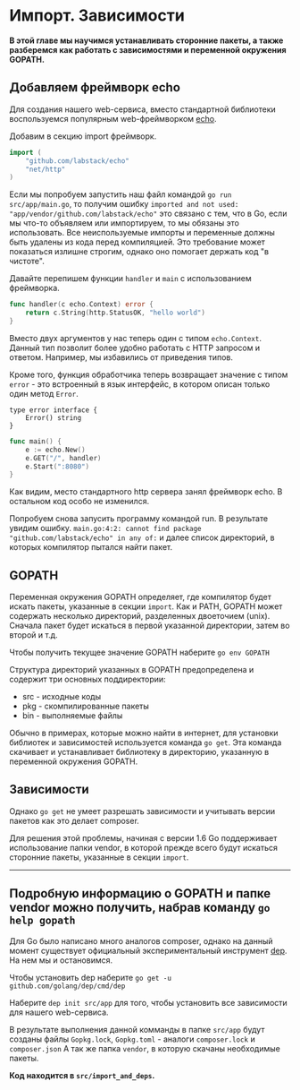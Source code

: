 # Импорт. Зависимости

**В этой главе мы научимся устанавливать сторонние пакеты, а также
разберемся как работать с зависимостями и переменной
окружения GOPATH.**

## Добавляем фреймворк echo

Для создания нашего web-сервиса, вместо стандартной библиотеки
воспользуемся популярным web-фреймворком
[echo](https://github.com/labstack/echo).

Добавим в секцию import фреймворк.

```go
import (
	"github.com/labstack/echo"
	"net/http"
)
```

Если мы попробуем запустить наш файл командой `go run src/app/main.go`, то получим
ошибку `imported and not used: "app/vendor/github.com/labstack/echo"` это связано с тем,
что в Go, если мы что-то объявляем или импортируем, то мы обязаны это использовать. Все неиспользуемые
импорты и переменные должны быть удалены из кода перед компиляцией. Это требование может
показаться излишне строгим, однако оно помогает держать код "в чистоте".

Давайте перепишем функции `handler` и `main` c использованием фреймворка.

```go
func handler(c echo.Context) error {
	return c.String(http.StatusOK, "hello world")
}
```

Вместо двух аргументов у нас теперь один с типом `echo.Context`. Данный тип позволит
более удобно работать с HTTP запросом и ответом. Например, мы избавились от приведения
типов.

Кроме того, функция обработчика теперь возвращает значение с типом `error` - это встроенный в
язык интерфейс, в котором описан только один метод `Error`.

```
type error interface {
    Error() string
}
```


```go
func main() {
	e := echo.New()
	e.GET("/", handler)
	e.Start(":8080")
}
```

Как видим, место стандартного http сервера занял фреймворк echo. В остальном код особо
не изменился.

Попробуем снова запусить программу командой run. В результате увидим ошибку.
`main.go:4:2: cannot find package "github.com/labstack/echo" in any of:` и далее
список директорий, в которых компилятор пытался найти пакет.

## GOPATH

Переменная окружения GOPATH определяет, где компилятор будет искать
пакеты, указанные в секции `import`. Как и PATH, GOPATH может содержать несколько
директорий, разделенных двоеточием (unix). Сначала пакет будет искаться в первой
указанной директории, затем во второй и т.д.

Чтобы получить текущее значение GOPATH наберите `go env GOPATH`

Структура директорий указанных в GOPATH предопределена и содержит три основных поддиректории:

- src - исходные коды
- pkg - скомпилированные пакеты
- bin - выполняемые файлы


Обычно в примерах, которые можно найти в интернет, для установки библиотек и
зависимостей используется команда `go get`. Эта команда скачивает и устанавливает
библиотеку в директорию, указанную в переменной окружения GOPATH.

## Зависимости

Однако `go get` не умеет разрешать зависимости и учитывать версии пакетов
как это делает composer.

Для решения этой проблемы, начиная с версии 1.6 Go поддерживает использование
папки vendor, в которой прежде всего будут искаться сторонние пакеты, указанные в секции
`import`.

---
Подробную информацию о GOPATH и папке vendor можно получить, набрав команду ```go help gopath```
---


Для Go было написано много аналогов composer, однако
на данный момент существует официальный экспериментальный
инструмент [dep](https://github.com/golang/dep). На нем мы и остановимся.

Чтобы установить dep наберите `go get -u github.com/golang/dep/cmd/dep`

Наберите `dep init src/app` для того, чтобы установить все зависимости для
нашего web-сервиса.

В результате выполнения данной комманды в папке `src/app` будут созданы
файлы `Gopkg.lock`, `Gopkg.toml` - аналоги `composer.lock` и `composer.json`
А так же папка `vendor`, в которую скачаны необходимые пакеты.


**Код находится в `src/import_and_deps`.**
